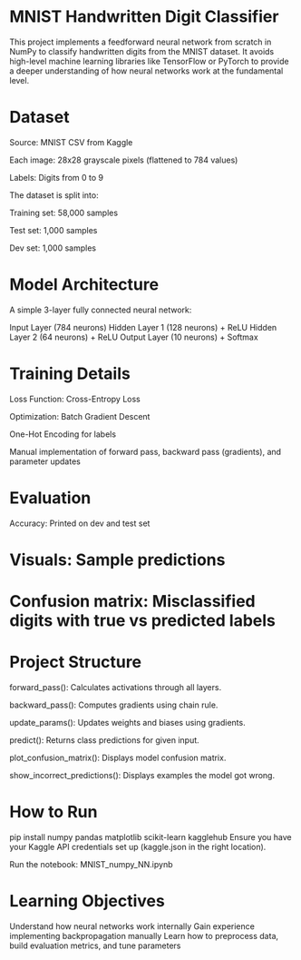 # MNIST Handwritten Digit Classifier
This project implements a feedforward neural network from scratch in NumPy to classify handwritten digits from the MNIST dataset. It avoids high-level machine learning libraries like TensorFlow or PyTorch to provide a deeper understanding of how neural networks work at the fundamental level.

# Dataset
Source: MNIST CSV from Kaggle

Each image: 28x28 grayscale pixels (flattened to 784 values)

Labels: Digits from 0 to 9

The dataset is split into:

Training set: 58,000 samples

Test set: 1,000 samples

Dev set: 1,000 samples

# Model Architecture
A simple 3-layer fully connected neural network:

Input Layer  (784 neurons)
Hidden Layer 1 (128 neurons) + ReLU
Hidden Layer 2 (64 neurons)  + ReLU
Output Layer  (10 neurons)   + Softmax

# Training Details
Loss Function: Cross-Entropy Loss

Optimization: Batch Gradient Descent

One-Hot Encoding for labels

Manual implementation of forward pass, backward pass (gradients), and parameter updates

# Evaluation
Accuracy: Printed on dev and test set

# Visuals: Sample predictions

# Confusion matrix: Misclassified digits with true vs predicted labels

# Project Structure
forward_pass(): Calculates activations through all layers.

backward_pass(): Computes gradients using chain rule.

update_params(): Updates weights and biases using gradients.

predict(): Returns class predictions for given input.

plot_confusion_matrix(): Displays model confusion matrix.

show_incorrect_predictions(): Displays examples the model got wrong.

# How to Run
pip install numpy pandas matplotlib scikit-learn kagglehub
Ensure you have your Kaggle API credentials set up (kaggle.json in the right location).

Run the notebook: MNIST_numpy_NN.ipynb

# Learning Objectives
Understand how neural networks work internally
Gain experience implementing backpropagation manually
Learn how to preprocess data, build evaluation metrics, and tune parameters
